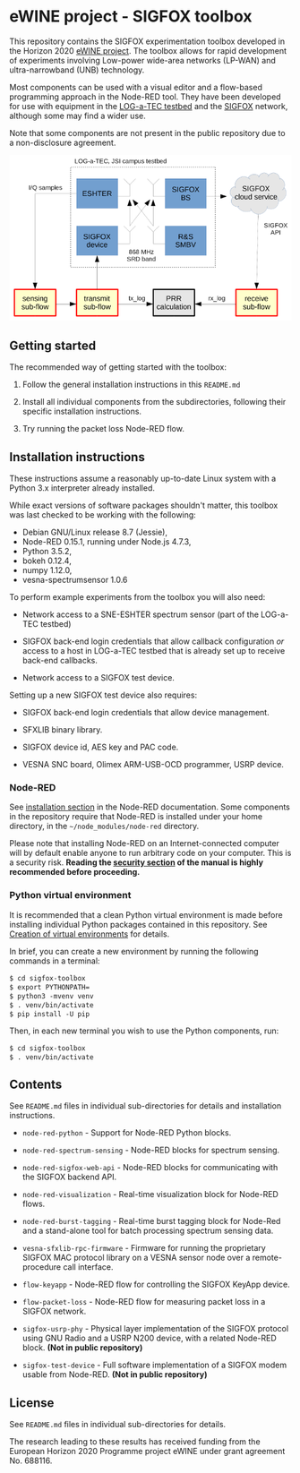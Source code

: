 # eWINE project - SIGFOX toolbox

This repository contains the SIGFOX experimentation toolbox developed in the
Horizon 2020 [eWINE project](https://ewine-project.eu/). The toolbox allows for
rapid development of experiments involving Low-power wide-area networks
(LP-WAN) and ultra-narrowband (UNB) technology.

Most components can be used with a visual editor and a flow-based programming
approach in the Node-RED tool. They have been developed for use with equipment
in the [LOG-a-TEC testbed](http://log-a-tec.eu/) and the
[SIGFOX](http://www.sigfox.com/) network, although some may find a wider use.

Note that some components are not present in the public repository due to a
non-disclosure agreement.

![](figures/overview.png)

## Getting started

The recommended way of getting started with the toolbox:

 1. Follow the general installation instructions in this `README.md`

 2. Install all individual components from the subdirectories, following their
    specific installation instructions.

 3. Try running the packet loss Node-RED flow.

## Installation instructions

These instructions assume a reasonably up-to-date Linux system with a Python
3.x interpreter already installed.

While exact versions of software packages shouldn't matter, this toolbox was
last checked to be working with the following:

 *  Debian GNU/Linux release 8.7 (Jessie),
 *  Node-RED 0.15.1, running under Node.js 4.7.3,
 *  Python 3.5.2,
 *  bokeh 0.12.4,
 *  numpy 1.12.0,
 *  vesna-spectrumsensor 1.0.6

To perform example experiments from the toolbox you will also need:

 *  Network access to a SNE-ESHTER spectrum sensor (part of the LOG-a-TEC
    testbed)

 *  SIGFOX back-end login credentials that allow callback configuration *or*
    access to a host in LOG-a-TEC testbed that is already set up to receive
    back-end callbacks.

 *  Network access to a SIGFOX test device.

Setting up a new SIGFOX test device also requires:

 *  SIGFOX back-end login credentials that allow device management.

 *  SFXLIB binary library.

 *  SIGFOX device id, AES key and PAC code.

 *  VESNA SNC board, Olimex ARM-USB-OCD programmer, USRP device.

### Node-RED

See [installation
section](http://nodered.org/docs/getting-started/installation) in the Node-RED
documentation. Some components in the repository require that Node-RED is
installed under your home directory, in the `~/node_modules/node-red` directory.

Please note that installing Node-RED on an Internet-connected computer will by
default enable anyone to run arbitrary code on your computer. This is a
security risk. **Reading the [security
section](http://nodered.org/docs/security) of the manual is highly recommended
before proceeding.**

### Python virtual environment

It is recommended that a clean Python virtual environment is made before
installing individual Python packages contained in this repository. See
[Creation of virtual environments](https://docs.python.org/3/library/venv.html)
for details.

In brief, you can create a new environment by running the following commands in
a terminal:

    $ cd sigfox-toolbox
    $ export PYTHONPATH=
    $ python3 -mvenv venv
    $ . venv/bin/activate
    $ pip install -U pip

Then, in each new terminal you wish to use the Python components, run:

    $ cd sigfox-toolbox
    $ . venv/bin/activate

## Contents

See `README.md` files in individual sub-directories for details and
installation instructions.

 *  `node-red-python` - Support for Node-RED Python blocks.

 *  `node-red-spectrum-sensing` - Node-RED blocks for spectrum sensing.

 *  `node-red-sigfox-web-api` - Node-RED blocks for communicating with the
    SIGFOX backend API.

 *  `node-red-visualization` - Real-time visualization block for Node-RED
    flows.

 *  `node-red-burst-tagging` - Real-time burst tagging block for Node-Red and a
    stand-alone tool for batch processing spectrum sensing data.

 *  `vesna-sfxlib-rpc-firmware` - Firmware for running the proprietary SIGFOX
    MAC protocol library on a VESNA sensor node over a remote-procedure call
    interface.

 *  `flow-keyapp` - Node-RED flow for controlling the SIGFOX KeyApp device.

 *  `flow-packet-loss` - Node-RED flow for measuring packet loss in a SIGFOX
    network.

 *  `sigfox-usrp-phy` - Physical layer implementation of the SIGFOX protocol
    using GNU Radio and a USRP N200 device, with a related Node-RED block.
    **(Not in public repository)**

 *  `sigfox-test-device` - Full software implementation of a SIGFOX modem
    usable from Node-RED. **(Not in public repository)**


## License

See `README.md` files in individual sub-directories for details.

The research leading to these results has received funding from the European
Horizon 2020 Programme project eWINE under grant agreement No. 688116.
